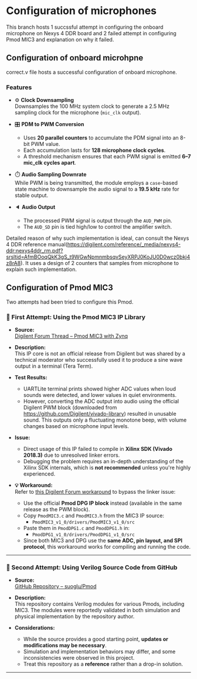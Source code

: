# Configuration of microphones
This branch hosts 1 succssful attempt in configuring the onboard microphone on Nexys 4 DDR board and 2 failed attempt in configuring Pmod MIC3 and explanation on why it failed. 

## Configuration of onboard microhpne
correct.v file hosts a successful configuration of onboard microphone.

### Features

- ⚙️ **Clock Downsampling**  
  Downsamples the 100 MHz system clock to generate a 2.5 MHz sampling clock for the microphone (`mic_clk` output).

- 🎛️ **PDM to PWM Conversion**  
  - Uses **20 parallel counters** to accumulate the PDM signal into an 8-bit PWM value.
  - Each accumulation lasts for **128 microphone clock cycles**.
  - A threshold mechanism ensures that each PWM signal is emitted **6–7 mic_clk cycles apart**.

- ⏱️ **Audio Sampling Downrate**  
  While PWM is being transmitted, the module employs a `case`-based state machine to downsample the audio signal to a **19.5 kHz** rate for stable output.

- 🔈 **Audio Output**  
  - The processed PWM signal is output through the `AUD_PWM` pin.
  - The `AUD_SD` pin is tied high/low to control the amplifier switch.

Detailed reason of why such implementation is ideal, can consult the Nexys 4 DDR reference manual(https://digilent.com/reference/_media/nexys4-ddr:nexys4ddr_rm.pdf?srsltid=AfmBOoqQkK3gS_t9WGwNpmnmbsqvSeyXRPJ0KoJU0D0wcz0bkj4z8rA8). It uses a design of 2 counters that samples from microphone to explain such implementation. 

## Configuration of Pmod MIC3

Two attempts had been tried to configure this Pmod. 

### 🔧 First Attempt: Using the Pmod MIC3 IP Library

- **Source:**  
  [Digilent Forum Thread – Pmod MIC3 with Zynq](https://forum.digilent.com/topic/20141-pmod-mic3-with-zynq-through-zedboard/)

- **Description:**  
  This IP core is not an official release from Digilent but was shared by a technical moderator who successfully used it to produce a sine wave output in a terminal (Tera Term).

- **Test Results:**  
  - UARTLite terminal prints showed higher ADC values when loud sounds were detected, and lower values in quiet environments.
  - However, converting the ADC output into audio using the official Digilent PWM block (downloaded from https://github.com/Digilent/vivado-library) resulted in unusable sound. This outputs only a fluctuating monotone beep, with volume changes based on microphone input levels.

- **Issue:**  
  - Direct usage of this IP failed to compile in **Xilinx SDK (Vivado 2018.3)** due to unresolved linker errors.
  - Debugging the problem requires an in-depth understanding of the Xilinx SDK internals, which is **not recommended** unless you're highly experienced.

- **💡 Workaround:**  
  Refer to [this Digilent Forum workaround](https://forum.digilent.com/topic/21972-pmod-mic3/) to bypass the linker issue:
  - Use the official **Pmod DPG IP block** instead (available in the same release as the PWM block).
  - Copy `PmodMIC3.c` and `PmodMIC3.h` from the MIC3 IP source:
    - `PmodMIC3_v1_0/drivers/PmodMIC3_v1_0/src`
  - Paste them in `PmodDPG1.c` and `PmodDPG1.h` in:
    - `PmodDPG1_v1_0/drivers/PmodDPG1_v1_0/src`
  - Since both MIC3 and DPG use the **same ADC, pin layout, and SPI protocol**, this workaround works for compiling and running the code.

---

### 🧪 Second Attempt: Using Verilog Source Code from GitHub

- **Source:**  
  [GitHub Repository – suoglu/Pmod](https://github.com/suoglu/Pmod)

- **Description:**  
  This repository contains Verilog modules for various Pmods, including MIC3. The modules were reportedly validated in both simulation and physical implementation by the repository author.

- **Considerations:**  
  - While the source provides a good starting point, **updates or modifications may be necessary**.
  - Simulation and implementation behaviors may differ, and some inconsistencies were observed in this project.
  - Treat this repository as a **reference** rather than a drop-in solution.

---